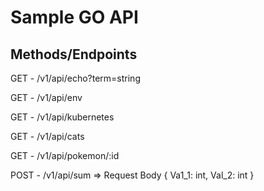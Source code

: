 
# Sample GO API

## Methods/Endpoints
GET - /v1/api/echo?term=string

GET - /v1/api/env

GET - /v1/api/kubernetes

GET - /v1/api/cats

GET - /v1/api/pokemon/:id

POST - /v1/api/sum => Request Body { Va1_1: int, Val_2: int }